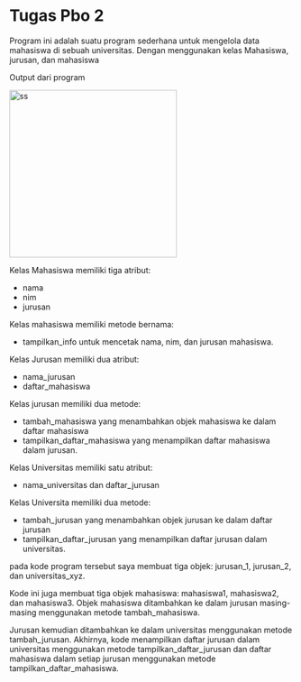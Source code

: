 # Tugas Pbo 2
Program ini adalah suatu program sederhana untuk mengelola data mahasiswa di sebuah universitas. Dengan menggunakan kelas Mahasiswa, jurusan, dan mahasiswa

Output dari program 

<img width="297" alt="ss" src="https://github.com/totoro-07/TugasPbo2/assets/95126142/c1750f03-9e9a-429f-8934-8ec4513c3e99">

Kelas Mahasiswa memiliki tiga atribut: 
  - nama
  - nim
  - jurusan
  
Kelas mahasiswa memiliki metode bernama:
  - tampilkan_info untuk mencetak nama, nim, dan jurusan mahasiswa. 

Kelas Jurusan memiliki dua atribut: 
  - nama_jurusan 
  - daftar_mahasiswa
  
Kelas jurusan memiliki dua metode: 
  - tambah_mahasiswa yang menambahkan objek mahasiswa ke dalam daftar mahasiswa 
  - tampilkan_daftar_mahasiswa yang menampilkan daftar mahasiswa dalam jurusan. 

Kelas Universitas memiliki satu atribut: 
  - nama_universitas dan daftar_jurusan
  
Kelas Universita memiliki dua metode: 
  - tambah_jurusan yang menambahkan objek jurusan ke dalam daftar jurusan 
  - tampilkan_daftar_jurusan yang menampilkan daftar jurusan dalam universitas.
  
pada kode program tersebut saya membuat tiga objek: jurusan_1, jurusan_2, dan universitas_xyz. 

Kode ini juga membuat tiga objek mahasiswa: mahasiswa1, mahasiswa2, dan mahasiswa3. Objek mahasiswa ditambahkan ke dalam jurusan masing-masing menggunakan metode tambah_mahasiswa. 

Jurusan kemudian ditambahkan ke dalam universitas menggunakan metode tambah_jurusan. Akhirnya, kode menampilkan daftar jurusan dalam universitas menggunakan metode tampilkan_daftar_jurusan dan daftar mahasiswa dalam setiap jurusan menggunakan metode tampilkan_daftar_mahasiswa.

